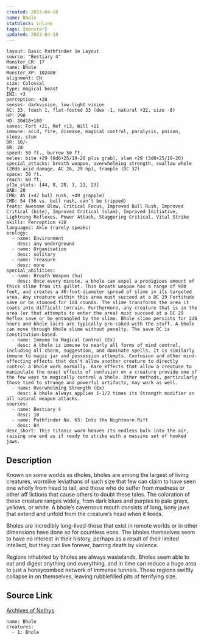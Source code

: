 ```yaml
---
created: 2023-04-28
name: Bhole
statblock: inline
tags: [monster]
updated: 2023-04-28
---
```

```statblock
layout: Basic Pathfinder 1e Layout
source: "Bestiary 4"
Monster_CR: 17
name: Bhole
Monster_XP: 102400
alignment: CN
size: Colossal
type: magical beast
INI: +3
perception: +28
senses: darkvision, low-light vision
AC: 33, touch 1, flat-footed 33 (dex -1, natural +32, size -8)
HP: 290
HD: 20d10+180
saves: Fort +21, Ref +13, Will +11
immune: acid, fire, disease, magical control, paralysis, poison, sleep, stun
DR: 10/-
SR: 28
speed: 50 ft., burrow 50 ft.
melee: bite +29 (6d6+25/19-20 plus grab), slam +29 (3d8+25/19-20)
special_attacks: breath weapon, overwhelming strength, swallow whole (20d6 acid damage, AC 26, 29 hp), trample (DC 37)
space: 30 ft.
reach: 60 ft.
pf1e_stats: [44, 8, 28, 3, 21, 23]
BAB: 20
CMB: 45 (+47 bull rush, +49 grapple)
CMD: 54 (56 vs. bull rush, can’t be tripped)
feats: Awesome Blow, Critical Focus, Improved Bull Rush, Improved Critical (bite), Improved Critical (slam), Improved Initiative, Lightning Reflexes, Power Attack, Staggering Critical, Vital Strike
skills: Perception +28
languages: Aklo (rarely speaks)
ecology:
  - name: Environment
    desc: any underground
  - name: Organisation
    desc: solitary
  - name: Treasure
    desc: none
special_abilities:
  - name: Breath Weapon (Su)
    desc: Once every minute, a bhole can expel a prodigious amount of thick slime from its gullet. This breath weapon has a range of 900 feet, and creates a 40-foot-diameter spread of slime in its targeted area. Any creature within this area must succeed at a DC 29 Fortitude save or be stunned for 1d4 rounds. The slime transforms the area it coats into difficult terrain. Furthermore, any creature that is in the area (or that attempts to enter the area) must succeed at a DC 29 Reflex save or be entangled by the slime. Bhole slime persists for 2d6 hours and bhole lairs are typically pre-caked with the stuff. A bhole can move through bhole slime without penalty. The save DC is Constitution-based.
  - name: Immune to Magical Control (Ex)
    desc: A bhole is immune to nearly all forms of mind control, including all charm, suggestion, and dominate spells. It is similarly immune to magic jar and possession attempts. Confusion and other mind-affecting effects that don’t allow another creature to directly control a bhole work normally. Rare effects that allow a creature to manipulate the exact effects of confusion on a creature provide one of the few ways to magically control a bhole. Other methods, particularly those tied to strange and powerful artifacts, may work as well.
  - name: Overwhelming Strength (Ex)
    desc: A bhole always applies 1-1/2 times its Strength modifier on all natural weapon attacks.
sources:
  - name: Bestiary 4
    desc: 18
  - name: Pathfinder No. 65: Into the Nightmare Rift
    desc: 84
desc_short: This titanic worm heaves its endless bulk into the air, raising one end as if ready to strike with a massive set of hooked jaws.
```
## Description
Known on some worlds as dholes, bholes are among the largest of living creatures, wormlike leviathans of such size that few can claim to have seen one wholly from head to tail, and those who do suffer from madness or other aff lictions that cause others to doubt these tales. The coloration of these creature ranges widely, from dark blues and purples to pale grays, yellows, or white. A bhole’s cavernous mouth consists of long, bony jaws that extend and unfold from the creature’s head when it feeds.

Bholes are incredibly long-lived-those that exist in remote worlds or in other dimensions have done so for countless eons. The bholes themselves seem to have no interest in their history, perhaps as a result of their limited intellect, but they can live forever, barring death by violence.

Regions inhabited by bholes are always wastelands. Bholes seem able to eat and digest anything and everything, and in time can reduce a huge area to just a honeycombed network of immense tunnels. These regions swiftly collapse in on themselves, leaving rubblefilled pits of terrifying size.
## Source Link
[Archives of Nethys](https://aonprd.com/MonsterDisplay.aspx?ItemName=Bhole)
```encounter-table
name: Bhole
creatures:
  - 1: Bhole
```
